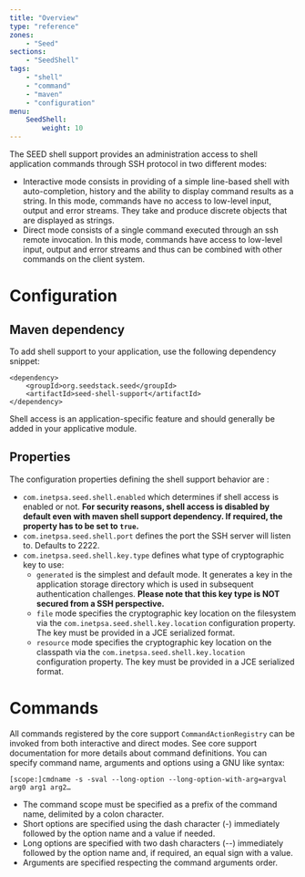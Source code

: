 ```yaml
---
title: "Overview"
type: "reference"
zones:
    - "Seed"
sections:
    - "SeedShell"
tags:
    - "shell"
    - "command"
    - "maven"
    - "configuration"
menu:
    SeedShell:
        weight: 10
---
```


The SEED shell support provides an administration access to shell application commands through SSH protocol in two different modes:

* Interactive mode consists in providing of a simple line-based shell with auto-completion, history and the ability to display
command results as a string. In this mode, commands have no access to low-level input, output and error streams. They
take and produce discrete objects that are displayed as strings.
* Direct mode consists of a single command executed through an ssh remote invocation. In this mode, commands have
access to low-level input, output and error streams and thus can be combined with other commands on the client system.


# Configuration

## Maven dependency

To add shell support to your application, use the following dependency snippet:

    <dependency>
        <groupId>org.seedstack.seed</groupId>
        <artifactId>seed-shell-support</artifactId>
    </dependency>
    
Shell access is an application-specific feature and should generally be added in your applicative module.

## Properties

The configuration properties defining the shell support behavior are :

* `com.inetpsa.seed.shell.enabled` which determines if shell access is enabled or not. **For security reasons, shell
access is disabled by default even with maven shell support dependency. If required, the property has to be set to `true`.**
* `com.inetpsa.seed.shell.port` defines the port the SSH server will listen to. Defaults to 2222.
* `com.inetpsa.seed.shell.key.type` defines what type of cryptographic key to use:
    * `generated` is the simplest and default mode. It generates a key in the application storage directory which is used 
    in subsequent authentication challenges. **Please note that this key type is NOT secured from a SSH perspective.**
    * `file` mode specifies the cryptographic key location on the filesystem via the `com.inetpsa.seed.shell.key.location`
    configuration property. The key must be provided in a JCE serialized format.
    * `resource` mode specifies the cryptographic key location on the classpath via the `com.inetpsa.seed.shell.key.location`
    configuration property. The key must be provided in a JCE serialized format.
    

# Commands


All commands registered by the core support `CommandActionRegistry` can be invoked from both interactive and
direct modes. See core support documentation for more details about command definitions. You can specify command name,
arguments and options using a GNU like syntax:

    [scope:]cmdname -s -sval --long-option --long-option-with-arg=argval arg0 arg1 arg2…
    
* The command scope must be specified as a prefix of the command name, delimited by a colon character.
* Short options are specified using the dash character (-) immediately followed by the option name and a value if needed.
* Long options are specified with two dash characters (--) immediately followed by the option name and, if required, an equal sign with a value.
* Arguments are specified respecting the command arguments order.

